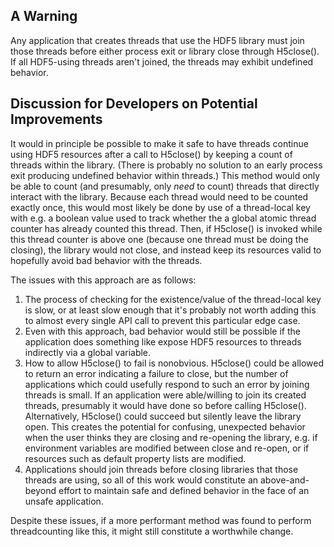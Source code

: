 ## A Warning

Any application that creates threads that use the HDF5 library must join those threads before either process exit or library close through H5close(). If all HDF5-using threads aren't joined, the threads may exhibit undefined behavior.

## Discussion for Developers on Potential Improvements

It would in principle be possible to make it safe to have threads continue using HDF5 resources after a call to H5close() by keeping a count of threads within the library. (There is probably no solution to an early process exit producing undefined behavior within threads.) This method would only be able to count (and presumably, only _need_ to count) threads that directly interact with the library. Because each thread would need to be counted exactly once, this would most likely be done by use of a thread-local key with e.g. a boolean value used to track whether the a global atomic thread counter has already counted this thread. Then, if H5close() is invoked while this thread counter is above one (because one thread must be doing the closing), the library would not close, and instead keep its resources valid to hopefully avoid bad behavior with the threads. 

The issues with this approach are as follows:

1. The process of checking for the existence/value of the thread-local key is slow, or at least slow enough that it's probably not worth adding this to almost every single API call to prevent this particular edge case.
2. Even with this approach, bad behavior would still be possible if the application does something like expose HDF5 resources to threads indirectly via a global variable. 
3. How to allow H5close() to fail is nonobvious. H5close() could be allowed to return an error indicating a failure to close, but the number of applications which could usefully respond to such an error by joining threads is small. If an application were able/willing to join its created threads, presumably it would have done so before calling H5close(). Alternatively, H5close() could succeed but silently leave the library open. This creates the potential for confusing, unexpected behavior when the user thinks they are closing and re-opening the library, e.g. if environment variables are modified between close and re-open, or if resources such as default property lists are modified.
4. Applications should join threads before closing libraries that those threads are using, so all of this work would constitute an above-and-beyond effort to maintain safe and defined behavior in the face of an unsafe application.

Despite these issues, if a more performant method was found to perform threadcounting like this, it might still constitute a worthwhile change.